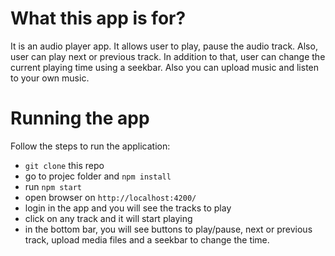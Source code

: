 # What this app is for?

It is an audio player app. It allows user to play, pause the audio track. Also, user can play next or previous track. In addition to that, user can change the current playing time using a seekbar. Also you can upload music and listen to your own music.

# Running the app
Follow the steps to run the application:

* `git clone` this repo
* go to projec folder and `npm install`
* run `npm start`
* open browser on `http://localhost:4200/`
* login in the app and you will see the tracks to play
* click on any track and it will start playing
* in the bottom bar, you will see buttons to play/pause, next or previous track, upload media files and a seekbar to change the time.

